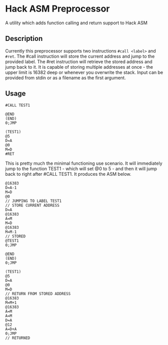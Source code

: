# Hack ASM Preprocessor

A utility which adds function calling and return support to Hack ASM

## Description

Currently this preprocessor supports two instructions `#call <label>` and `#ret`.  The #call instruction will store the current address and jump to the provided label.  The #ret instruction will retrieve the stored address and jump back to it.  It is capable of storing multiple addresses at once - the upper limit is 16382 deep or whenever you overwrite the stack.  Input can be provided from stdin or as a filename as the first argument.

## Usage

```
#CALL TEST1

@END
(END)
0;JMP

(TEST1)
@5
D=A
@0
M=D
#RET
```

This is pretty much the minimal functioning use scenario.  It will immediately jump to the function TEST1 - which will set @0 to 5 - and then it will jump back to right after #CALL TEST1.  It produces the ASM below.

```
@16383
D=A-1
M=D
@0
// JUMPING TO LABEL TEST1
// STORE CURRENT ADDRESS
D=A
@16383
A=M
M=D
@16383
M=M-1
// STORED
@TEST1
0;JMP

@END
(END)
0;JMP

(TEST1)
@5
D=A
@0
M=D
// RETURN FROM STORED ADDRESS
@16383
M=M+1
@16383
A=M
A=M
D=A
@12
A=D+A
0;JMP
// RETURNED
```